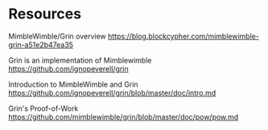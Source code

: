 <!-- TITLE: Mimblewimble -->
<!-- SUBTITLE: A quick summary of Mimblewimble -->

# Resources


MimbleWimble/Grin overview
https://blog.blockcypher.com/mimblewimble-grin-a51e2b47ea35

Grin is an implementation of Mimblewimble
https://github.com/ignopeverell/grin

Introduction to MimbleWimble and Grin
https://github.com/ignopeverell/grin/blob/master/doc/intro.md

Grin's Proof-of-Work
https://github.com/mimblewimble/grin/blob/master/doc/pow/pow.md



